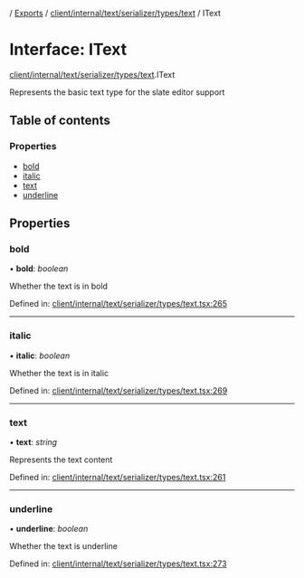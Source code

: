 [](../README.md) / [Exports](../modules.md) / [client/internal/text/serializer/types/text](../modules/client_internal_text_serializer_types_text.md) / IText

# Interface: IText

[client/internal/text/serializer/types/text](../modules/client_internal_text_serializer_types_text.md).IText

Represents the basic text type for the slate editor support

## Table of contents

### Properties

- [bold](client_internal_text_serializer_types_text.itext.md#bold)
- [italic](client_internal_text_serializer_types_text.itext.md#italic)
- [text](client_internal_text_serializer_types_text.itext.md#text)
- [underline](client_internal_text_serializer_types_text.itext.md#underline)

## Properties

### bold

• **bold**: *boolean*

Whether the text is in bold

Defined in: [client/internal/text/serializer/types/text.tsx:265](https://github.com/onzag/itemize/blob/11a98dec/client/internal/text/serializer/types/text.tsx#L265)

___

### italic

• **italic**: *boolean*

Whether the text is in italic

Defined in: [client/internal/text/serializer/types/text.tsx:269](https://github.com/onzag/itemize/blob/11a98dec/client/internal/text/serializer/types/text.tsx#L269)

___

### text

• **text**: *string*

Represents the text content

Defined in: [client/internal/text/serializer/types/text.tsx:261](https://github.com/onzag/itemize/blob/11a98dec/client/internal/text/serializer/types/text.tsx#L261)

___

### underline

• **underline**: *boolean*

Whether the text is underline

Defined in: [client/internal/text/serializer/types/text.tsx:273](https://github.com/onzag/itemize/blob/11a98dec/client/internal/text/serializer/types/text.tsx#L273)
